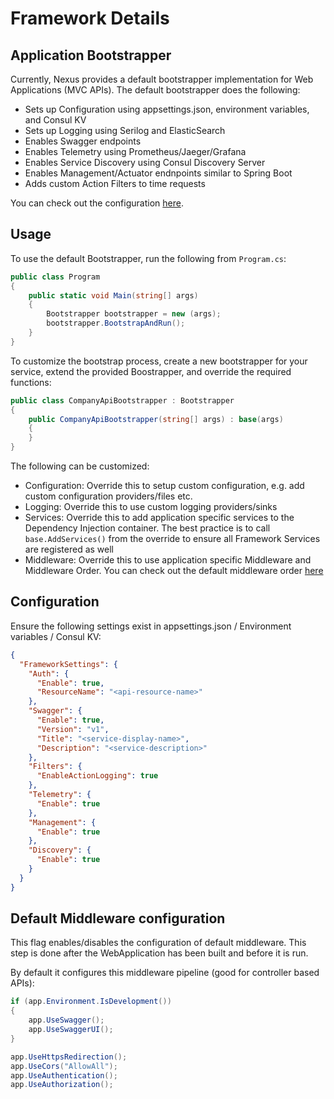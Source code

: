 # Framework Details

## Application Bootstrapper
Currently, Nexus provides a default bootstrapper implementation for Web Applications (MVC APIs).
The default bootstrapper does the following:
* Sets up Configuration using appsettings.json, environment variables, and Consul KV
* Sets up Logging using Serilog and ElasticSearch
* Enables Swagger endpoints
* Enables Telemetry using Prometheus/Jaeger/Grafana
* Enables Service Discovery using Consul Discovery Server
* Enables Management/Actuator endnpoints similar to Spring Boot
* Adds custom Action Filters to time requests

You can check out the configuration [here](#configuration).

## Usage
To use the default Bootstrapper, run the following from `Program.cs`:
```csharp
public class Program
{
    public static void Main(string[] args)
    {
        Bootstrapper bootstrapper = new (args);
        bootstrapper.BootstrapAndRun();
    }
}
```

To customize the bootstrap process, create a new bootstrapper for your service, extend the provided Boostrapper, and
override the required functions:

```csharp
public class CompanyApiBootstrapper : Bootstrapper
{
    public CompanyApiBootstrapper(string[] args) : base(args)
    {
    }
}
```

The following can be customized:
* Configuration: Override this to setup custom configuration, e.g. add custom configuration providers/files etc.
* Logging: Override this to use custom logging providers/sinks
* Services: Override this to add application specific services to the Dependency Injection container. The best practice 
is to call `base.AddServices()` from the override to ensure all Framework Services are registered as well
* Middleware: Override this to use application specific Middleware and Middleware Order. You can check out the default
middleware order [here](#default-middleware-configuration)

## Configuration

Ensure the following settings exist in appsettings.json / Environment variables / Consul KV:

```json
{
  "FrameworkSettings": {
    "Auth": {
      "Enable": true,
      "ResourceName": "<api-resource-name>"
    },
    "Swagger": {
      "Enable": true,
      "Version": "v1",
      "Title": "<service-display-name>",
      "Description": "<service-description>"
    },
    "Filters": {
      "EnableActionLogging": true
    },
    "Telemetry": {
      "Enable": true
    },
    "Management": {
      "Enable": true
    },
    "Discovery": {
      "Enable": true
    }
  }
}
```

## Default Middleware configuration
This flag enables/disables the configuration of default middleware. This step is done after the WebApplication has
been built and before it is run.

By default it configures this middleware pipeline (good for controller based APIs):
```csharp
if (app.Environment.IsDevelopment())
{
    app.UseSwagger();
    app.UseSwaggerUI();
}

app.UseHttpsRedirection();
app.UseCors("AllowAll");
app.UseAuthentication();
app.UseAuthorization();
```